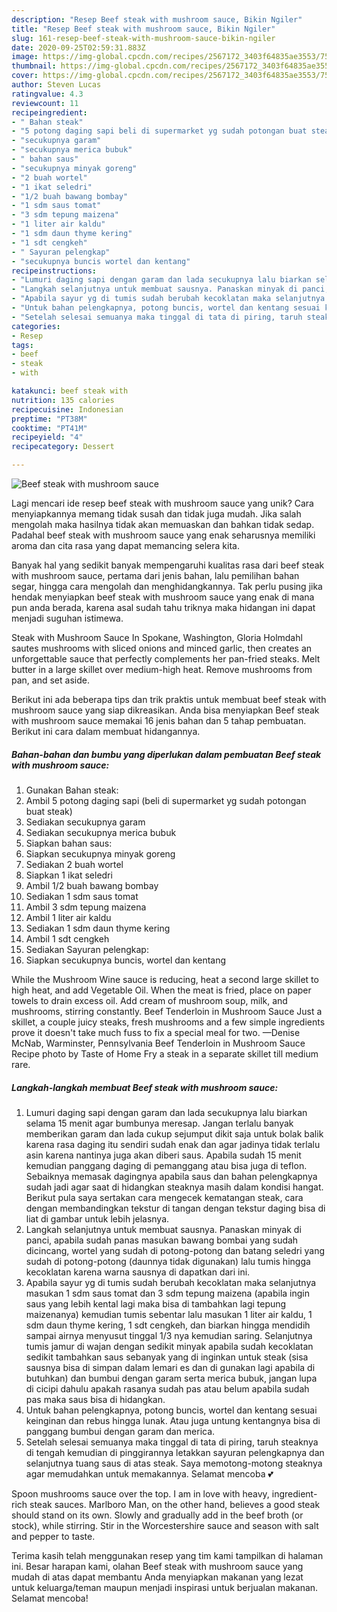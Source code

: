 ```yaml
---
description: "Resep Beef steak with mushroom sauce, Bikin Ngiler"
title: "Resep Beef steak with mushroom sauce, Bikin Ngiler"
slug: 161-resep-beef-steak-with-mushroom-sauce-bikin-ngiler
date: 2020-09-25T02:59:31.883Z
image: https://img-global.cpcdn.com/recipes/2567172_3403f64835ae3553/751x532cq70/beef-steak-with-mushroom-sauce-foto-resep-utama.jpg
thumbnail: https://img-global.cpcdn.com/recipes/2567172_3403f64835ae3553/751x532cq70/beef-steak-with-mushroom-sauce-foto-resep-utama.jpg
cover: https://img-global.cpcdn.com/recipes/2567172_3403f64835ae3553/751x532cq70/beef-steak-with-mushroom-sauce-foto-resep-utama.jpg
author: Steven Lucas
ratingvalue: 4.3
reviewcount: 11
recipeingredient:
- " Bahan steak"
- "5 potong daging sapi beli di supermarket yg sudah potongan buat steak"
- "secukupnya garam"
- "secukupnya merica bubuk"
- " bahan saus"
- "secukupnya minyak goreng"
- "2 buah wortel"
- "1 ikat seledri"
- "1/2 buah bawang bombay"
- "1 sdm saus tomat"
- "3 sdm tepung maizena"
- "1 liter air kaldu"
- "1 sdm daun thyme kering"
- "1 sdt cengkeh"
- " Sayuran pelengkap"
- "secukupnya buncis wortel dan kentang"
recipeinstructions:
- "Lumuri daging sapi dengan garam dan lada secukupnya lalu biarkan selama 15 menit agar bumbunya meresap. Jangan terlalu banyak memberikan garam dan lada cukup sejumput dikit saja untuk bolak balik karena rasa daging itu sendiri sudah enak dan agar jadinya tidak terlalu asin karena nantinya juga akan diberi saus. Apabila sudah 15 menit kemudian panggang daging di pemanggang atau bisa juga di teflon. Sebaiknya memasak dagingnya apabila saus dan bahan pelengkapnya sudah jadi agar saat di hidangkan steaknya masih dalam kondisi hangat. Berikut pula saya sertakan cara mengecek kematangan steak, cara dengan membandingkan tekstur di tangan dengan tekstur daging bisa di liat di gambar untuk lebih jelasnya."
- "Langkah selanjutnya untuk membuat sausnya. Panaskan minyak di panci, apabila sudah panas masukan bawang bombai yang sudah dicincang, wortel yang sudah di potong-potong dan batang seledri yang sudah di potong-potong (daunnya tidak digunakan) lalu tumis hingga kecoklatan karena warna sausnya di dapatkan dari ini."
- "Apabila sayur yg di tumis sudah berubah kecoklatan maka selanjutnya masukan 1 sdm saus tomat dan 3 sdm tepung maizena (apabila ingin saus yang lebih kental lagi maka bisa di tambahkan lagi tepung maizenanya) kemudian tumis sebentar lalu masukan 1 liter air kaldu, 1 sdm daun thyme kering, 1 sdt cengkeh, dan biarkan hingga mendidih sampai airnya menyusut tinggal 1/3 nya kemudian saring. Selanjutnya tumis jamur di wajan dengan sedikit minyak apabila sudah kecoklatan sedikit tambahkan saus sebanyak yang di inginkan untuk steak (sisa sausnya bisa di simpan dalam lemari es dan di gunakan lagi apabila di butuhkan) dan bumbui dengan garam serta merica bubuk, jangan lupa di cicipi dahulu apakah rasanya sudah pas atau belum apabila sudah pas maka saus bisa di hidangkan."
- "Untuk bahan pelengkapnya, potong buncis, wortel dan kentang sesuai keinginan dan rebus hingga lunak. Atau juga untung kentangnya bisa di panggang bumbui dengan garam dan merica."
- "Setelah selesai semuanya maka tinggal di tata di piring, taruh steaknya di tengah kemudian di pinggirannya letakkan sayuran pelengkapnya dan selanjutnya tuang saus di atas steak. Saya memotong-motong steaknya agar memudahkan untuk memakannya. Selamat mencoba 💕"
categories:
- Resep
tags:
- beef
- steak
- with

katakunci: beef steak with 
nutrition: 135 calories
recipecuisine: Indonesian
preptime: "PT38M"
cooktime: "PT41M"
recipeyield: "4"
recipecategory: Dessert

---
```



![Beef steak with mushroom sauce](https://img-global.cpcdn.com/recipes/2567172_3403f64835ae3553/751x532cq70/beef-steak-with-mushroom-sauce-foto-resep-utama.jpg)

Lagi mencari ide resep beef steak with mushroom sauce yang unik? Cara menyiapkannya memang tidak susah dan tidak juga mudah. Jika salah mengolah maka hasilnya tidak akan memuaskan dan bahkan tidak sedap. Padahal beef steak with mushroom sauce yang enak seharusnya memiliki aroma dan cita rasa yang dapat memancing selera kita.

Banyak hal yang sedikit banyak mempengaruhi kualitas rasa dari beef steak with mushroom sauce, pertama dari jenis bahan, lalu pemilihan bahan segar, hingga cara mengolah dan menghidangkannya. Tak perlu pusing jika hendak menyiapkan beef steak with mushroom sauce yang enak di mana pun anda berada, karena asal sudah tahu triknya maka hidangan ini dapat menjadi suguhan istimewa.

Steak with Mushroom Sauce In Spokane, Washington, Gloria Holmdahl sautes mushrooms with sliced onions and minced garlic, then creates an unforgettable sauce that perfectly complements her pan-fried steaks. Melt butter in a large skillet over medium-high heat. Remove mushrooms from pan, and set aside.


Berikut ini ada beberapa tips dan trik praktis untuk membuat beef steak with mushroom sauce yang siap dikreasikan. Anda bisa menyiapkan Beef steak with mushroom sauce memakai 16 jenis bahan dan 5 tahap pembuatan. Berikut ini cara dalam membuat hidangannya.

<!--inarticleads1-->

##### Bahan-bahan dan bumbu yang diperlukan dalam pembuatan Beef steak with mushroom sauce:

1. Gunakan  Bahan steak:
1. Ambil 5 potong daging sapi (beli di supermarket yg sudah potongan buat steak)
1. Sediakan secukupnya garam
1. Sediakan secukupnya merica bubuk
1. Siapkan  bahan saus:
1. Siapkan secukupnya minyak goreng
1. Sediakan 2 buah wortel
1. Siapkan 1 ikat seledri
1. Ambil 1/2 buah bawang bombay
1. Sediakan 1 sdm saus tomat
1. Ambil 3 sdm tepung maizena
1. Ambil 1 liter air kaldu
1. Sediakan 1 sdm daun thyme kering
1. Ambil 1 sdt cengkeh
1. Sediakan  Sayuran pelengkap:
1. Siapkan secukupnya buncis, wortel dan kentang


While the Mushroom Wine sauce is reducing, heat a second large skillet to high heat, and add Vegetable Oil. When the meat is fried, place on paper towels to drain excess oil. Add cream of mushroom soup, milk, and mushrooms, stirring constantly. Beef Tenderloin in Mushroom Sauce Just a skillet, a couple juicy steaks, fresh mushrooms and a few simple ingredients prove it doesn&#39;t take much fuss to fix a special meal for two. —Denise McNab, Warminster, Pennsylvania Beef Tenderloin in Mushroom Sauce Recipe photo by Taste of Home Fry a steak in a separate skillet till medium rare. 

<!--inarticleads2-->

##### Langkah-langkah membuat Beef steak with mushroom sauce:

1. Lumuri daging sapi dengan garam dan lada secukupnya lalu biarkan selama 15 menit agar bumbunya meresap. Jangan terlalu banyak memberikan garam dan lada cukup sejumput dikit saja untuk bolak balik karena rasa daging itu sendiri sudah enak dan agar jadinya tidak terlalu asin karena nantinya juga akan diberi saus. Apabila sudah 15 menit kemudian panggang daging di pemanggang atau bisa juga di teflon. Sebaiknya memasak dagingnya apabila saus dan bahan pelengkapnya sudah jadi agar saat di hidangkan steaknya masih dalam kondisi hangat. Berikut pula saya sertakan cara mengecek kematangan steak, cara dengan membandingkan tekstur di tangan dengan tekstur daging bisa di liat di gambar untuk lebih jelasnya.
1. Langkah selanjutnya untuk membuat sausnya. Panaskan minyak di panci, apabila sudah panas masukan bawang bombai yang sudah dicincang, wortel yang sudah di potong-potong dan batang seledri yang sudah di potong-potong (daunnya tidak digunakan) lalu tumis hingga kecoklatan karena warna sausnya di dapatkan dari ini.
1. Apabila sayur yg di tumis sudah berubah kecoklatan maka selanjutnya masukan 1 sdm saus tomat dan 3 sdm tepung maizena (apabila ingin saus yang lebih kental lagi maka bisa di tambahkan lagi tepung maizenanya) kemudian tumis sebentar lalu masukan 1 liter air kaldu, 1 sdm daun thyme kering, 1 sdt cengkeh, dan biarkan hingga mendidih sampai airnya menyusut tinggal 1/3 nya kemudian saring. Selanjutnya tumis jamur di wajan dengan sedikit minyak apabila sudah kecoklatan sedikit tambahkan saus sebanyak yang di inginkan untuk steak (sisa sausnya bisa di simpan dalam lemari es dan di gunakan lagi apabila di butuhkan) dan bumbui dengan garam serta merica bubuk, jangan lupa di cicipi dahulu apakah rasanya sudah pas atau belum apabila sudah pas maka saus bisa di hidangkan.
1. Untuk bahan pelengkapnya, potong buncis, wortel dan kentang sesuai keinginan dan rebus hingga lunak. Atau juga untung kentangnya bisa di panggang bumbui dengan garam dan merica.
1. Setelah selesai semuanya maka tinggal di tata di piring, taruh steaknya di tengah kemudian di pinggirannya letakkan sayuran pelengkapnya dan selanjutnya tuang saus di atas steak. Saya memotong-motong steaknya agar memudahkan untuk memakannya. Selamat mencoba 💕


Spoon mushrooms sauce over the top. I am in love with heavy, ingredient-rich steak sauces. Marlboro Man, on the other hand, believes a good steak should stand on its own. Slowly and gradually add in the beef broth (or stock), while stirring. Stir in the Worcestershire sauce and season with salt and pepper to taste. 

Terima kasih telah menggunakan resep yang tim kami tampilkan di halaman ini. Besar harapan kami, olahan Beef steak with mushroom sauce yang mudah di atas dapat membantu Anda menyiapkan makanan yang lezat untuk keluarga/teman maupun menjadi inspirasi untuk berjualan makanan. Selamat mencoba!
